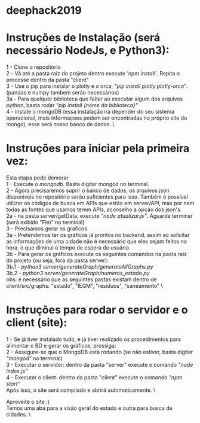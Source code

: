 # deephack2019

# Instruções de Instalação (será necessário NodeJs, e Python3):
1 - Clone o repositório \
2 - Vá até a pasta raiz do projeto dentro execute *'npm install'*. Repita o processe dentro da pasta "client" \
3 - Use o pip para instalar o plotly e o orca, *"pip install plotly plotly-orca"*. (pandas e numpy tambem serão necessários) \
  3a - Para qualquer biblioteca que faltar ao executar algum dos arquivos python, basta rodar *"pip install {nome da biblioteca}"* \
4 - instale o mongoDB (essa instalação irá depender do seu sistema operacional, mais informaçoes podem ser encontradas no próprio site do mongo), esse será nosso banco de dados. \

# Instruções para iniciar pela primeira vez:
Esta etapa pode demorar \
1 - Execute o *mongodb*. Basta digitar mongod no terminal. \
2 - Agora precisaremos suprir o banco de dados, os arquivos json disponiveis no repositório serão suficientes para isso. Também é possível utilizar os códigos de busca em APIs que estão em server/API, mas por nem todas as fontes que usamos terem APIs, aconselho a opção dos json's. \
  2a - na pasta server/getData, execute *"node atualizar.js"*. Aguarde terminar (será exibido "Fim" no terminal)\
3 - Precisamos gerar os graficos \
  3a - Pretendemos ter os gráficos já prontos no backend, assim ao solicitar as informações de uma cidade não é necessário que eles sejam feitos na hora, o que diminui o tempo de espera do usuário. \
  3b - Para gerar os gráficos execute os seguintes comandos na pasta raiz do projeto (ou seja, fora da pasta server): \
    3b.1 - *python3 server/generateGraph/generateAllGraphs.py* \
    3b.2 - *python3 server/generateGraph/numeros_estado.py* \
    obs: é necessário que as seguintes pastas existam dentro de client/src/graphs: "estado", "IEGM", "residuos", "saneamento" \

# Instruções para rodar o servidor e o client (site):
1 - Se já tiver instalado tudo, e já tiver realizado os procedimentos para alimentar o BD e gerar os gráficos, prossiga: \
2 - Assegure-se que o MongoDB está rodando (se não estiver, basta digitar *"mongod"* no terminal) \
3 - Executar o servidor: dentro da pasta "server" execute o comando *"node index.js"* \
4 - Executar o client: dentro da pasta "client" execute o comando *"npm start"* \
Após isso, o site será compilado e abrirá automaticamente. \

Aproveite o site :) \
Temos uma aba para a visão geral do estado e outra para busca de cidades. \
